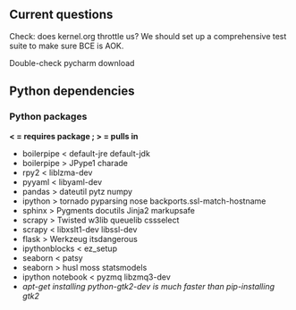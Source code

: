 Current questions
-----------------

Check: does kernel.org throttle us?
We should set up a comprehensive test suite to make sure BCE is AOK.

Double-check pycharm download

Python dependencies
-------------------

### Python packages

**< = requires package ; > = pulls in**

 - boilerpipe < default-jre default-jdk
 - boilerpipe > JPype1 charade
 - rpy2 < liblzma-dev
 - pyyaml < libyaml-dev
 - pandas > dateutil pytz numpy
 - ipython > tornado pyparsing nose backports.ssl-match-hostname
 - sphinx > Pygments docutils Jinja2 markupsafe
 - scrapy > Twisted w3lib queuelib cssselect
 - scrapy < libxslt1-dev libssl-dev
 - flask > Werkzeug itsdangerous
 - ipythonblocks < ez_setup
 - seaborn < patsy
 - seaborn > husl moss statsmodels
 - ipython notebook < pyzmq libzmq3-dev
 - *apt-get installing python-gtk2-dev is much faster than pip-installing gtk2*

